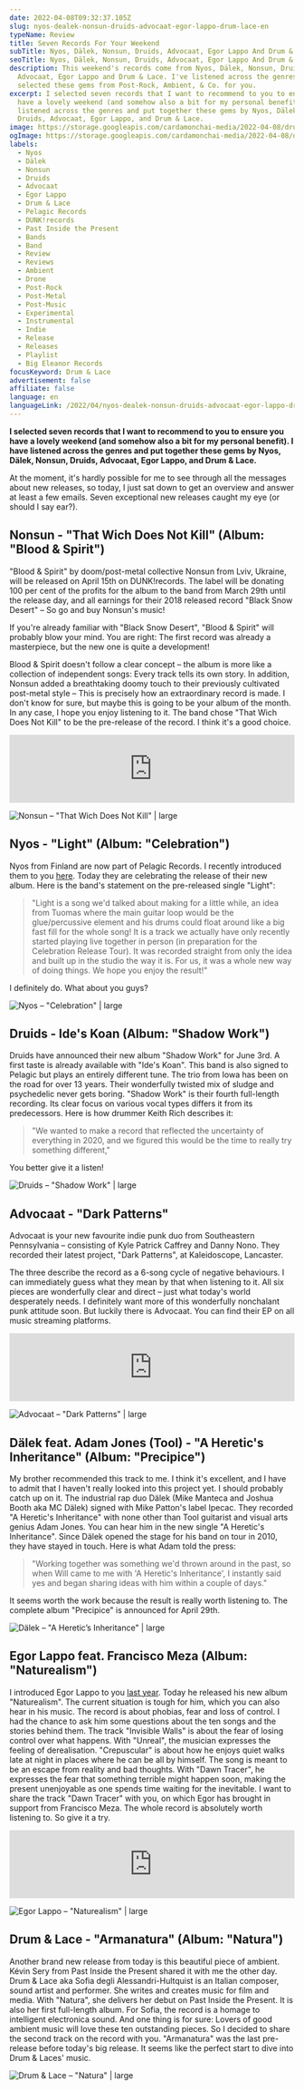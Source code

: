 ```yaml
---
date: 2022-04-08T09:32:37.105Z
slug: nyos-dealek-nonsun-druids-advocaat-egor-lappo-drum-lace-en
typeName: Review
title: Seven Records For Your Weekend
subTitle: Nyos, Dälek, Nonsun, Druids, Advocaat, Egor Lappo And Drum & Lace
seoTitle: Nyos, Dälek, Nonsun, Druids, Advocaat, Egor Lappo And Drum & Lace
description: This weekend's records come from Nyos, Dälek, Nonsun, Druids,
  Advocaat, Egor Lappo and Drum & Lace. I've listened across the genres and
  selected these gems from Post-Rock, Ambient, & Co. for you.
excerpt: I selected seven records that I want to recommend to you to ensure you
  have a lovely weekend (and somehow also a bit for my personal benefit). I have
  listened across the genres and put together these gems by Nyos, Dälek, Nonsun,
  Druids, Advocaat, Egor Lappo, and Drum & Lace.
image: https://storage.googleapis.com/cardamonchai-media/2022-04-08/drum-lace-jpg-imagine-181818_454444_1024_768/640.webp
ogImage: https://storage.googleapis.com/cardamonchai-media/2022-04-08/drum-lace-fb-png-imagine-181818_44413a_1200_628/640.webp
labels:
  - Nyos
  - Dälek
  - Nonsun
  - Druids
  - Advocaat
  - Egor Lappo
  - Drum & Lace
  - Pelagic Records
  - DUNK!records
  - Past Inside the Present
  - Bands
  - Band
  - Review
  - Reviews
  - Ambient
  - Drone
  - Post-Rock
  - Post-Metal
  - Post-Music
  - Experimental
  - Instrumental
  - Indie
  - Release
  - Releases
  - Playlist
  - Big Eleanor Records
focusKeyword: Drum & Lace
advertisement: false
affiliate: false
language: en
languageLink: /2022/04/nyos-dealek-nonsun-druids-advocaat-egor-lappo-drum-lace/
---
```

**I selected seven records that I want to recommend to you to ensure you have a lovely weekend (and somehow also a bit for my personal benefit). I have listened across the genres and put together these gems by Nyos, Dälek, Nonsun, Druids, Advocaat, Egor Lappo, and Drum & Lace.**

At the moment, it's hardly possible for me to see through all the messages about new releases, so today, I just sat down to get an overview and answer at least a few emails. Seven exceptional new releases caught my eye (or should I say ear?).

## Nonsun - "That Wich Does Not Kill" (Album: "Blood & Spirit")

"Blood & Spirit" by doom/post-metal collective Nonsun from Lviv, Ukraine, will be released on April 15th on DUNK!records. The label will be donating 100 per cent of the profits for the album to the band from March 29th until the release day, and all earnings for their 2018 released record "Black Snow Desert" – So go and buy Nonsun's music!

If you're already familiar with "Black Snow Desert", "Blood & Spirit" will probably blow your mind. You are right: The first record was already a masterpiece, but the new one is quite a development!  

Blood & Spirit doesn't follow a clear concept – the album is more like a collection of independent songs: Every track tells its own story. In addition, Nonsun added a breathtaking doomy touch to their previously cultivated post-metal style – This is precisely how an extraordinary record is made. I don't know for sure, but maybe this is going to be your album of the month. In any case, I hope you enjoy listening to it. The band chose "That Wich Does Not Kill" to be the pre-release of the record. I think it's a good choice.

<iframe style="border: 0; width: 100%; height: 120px;" src="https://bandcamp.com/EmbeddedPlayer/album=2158986163/size=large/bgcol=ffffff/linkcol=5c9b72/tracklist=false/artwork=small/track=2212251713/transparent=true/" seamless><a href="https://nonsun.bandcamp.com/album/blood-spirit">Blood &amp; Spirit by Nonsun</a></iframe>

![Nonsun – "That Wich Does Not Kill" | large](https://storage.googleapis.com/cardamonchai-media/2022-04-08/nonsun-that-bitch-doesnt-kill-jpg-imagine-080808_48413b_1024_768/640.webp "Nonsun – \"That Wich Does Not Kill\"")

## Nyos - "Light" (Album: "Celebration")

Nyos from Finland are now part of Pelagic Records. I recently introduced them to you [here](/2021/08/nyos-nature-en/). Today they are celebrating the release of their new album. Here is the band's statement on the pre-released single "Light":

> "Light is a song we'd talked about making for a little while, an idea from Tuomas where the main guitar loop would be the glue/percussive element and his drums could float around like a big fast fill for the whole song! It is a track we actually have only recently started playing live together in person (in preparation for the Celebration Release Tour). It was recorded straight from only the idea and built up in the studio the way it is. For us, it was a whole new way of doing things. We hope you enjoy the result!"

I definitely do. What about you guys?

<YouTube id="atwoOeOMYR0" />

![Nyos – "Celebration" | large](https://storage.googleapis.com/cardamonchai-media/2022-04-08/nyos-celebration-jpg-imagine-d8d8b8_90958d_1024_768/640.webp "Nyos – \"Celebration\"")

## Druids - Ide's Koan (Album: "Shadow Work")

Druids have announced their new album "Shadow Work" for June 3rd. A first taste is already available with "Ide's Koan". This band is also signed to Pelagic but plays an entirely different tune. The trio from Iowa has been on the road for over 13 years. Their wonderfully twisted mix of sludge and psychedelic never gets boring. "Shadow Work" is their fourth full-length recording. Its clear focus on various vocal types differs it from its predecessors. Here is how drummer Keith Rich describes it:

> "We wanted to make a record that reflected the uncertainty of everything in 2020, and we figured this would be the time to really try something different,"

You better give it a listen!

<YouTube id="jaTrULrkfJw" />

![Druids – "Shadow Work" | large](https://storage.googleapis.com/cardamonchai-media/2022-04-08/druids-shadow-work-jpg-imagine-f8f8f8_000000_1024_768/640.webp "Druids – \"Shadow Work\"")

## Advocaat - "Dark Patterns"

Advocaat is your new favourite indie punk duo from Southeastern Pennsylvania – consisting of Kyle Patrick Caffrey and Danny Nono. They recorded their latest project, "Dark Patterns", at Kaleidoscope, Lancaster. 

The three describe the record as a 6-song cycle of negative behaviours. I can immediately guess what they mean by that when listening to it. All six pieces are wonderfully clear and direct – just what today's world desperately needs. I definitely want more of this wonderfully nonchalant punk attitude soon. But luckily there is Advocaat. You can find their EP on all music streaming platforms.

<iframe style="border: 0; width: 100%; height: 120px;" src="https://bandcamp.com/EmbeddedPlayer/album=3604610419/size=large/bgcol=ffffff/linkcol=5c9b72/tracklist=false/artwork=small/transparent=true/" seamless><a href="https://advocaat.bandcamp.com/album/dark-patterns">Dark Patterns by Advocaat</a></iframe>

![Advocaat – "Dark Patterns" | large](https://storage.googleapis.com/cardamonchai-media/2022-04-08/advocaat-jpg-imagine-080808_6e513f_768_1024/640.webp "Advocaat – \"Dark Patterns\"")

## Dälek feat. Adam Jones (Tool) - "A Heretic's Inheritance" (Album: "Precipice")

My brother recommended this track to me. I think it's excellent, and I have to admit that I haven't really looked into this project yet. I should probably catch up on it. The industrial rap duo Dälek (Mike Manteca and Joshua Booth aka MC Dälek) signed with Mike Patton's label Ipecac. They recorded "A Heretic's Inheritance" with none other than Tool guitarist and visual arts genius Adam Jones. You can hear him in the new single "A Heretic's Inheritance". Since Dälek opened the stage for his band on tour in 2010, they have stayed in touch. Here is what Adam told the press:

> "Working together was something we'd thrown around in the past, so when Will came to me with 'A Heretic's Inheritance', I instantly said yes and began sharing ideas with him within a couple of days."

It seems worth the work because the result is really worth listening to. The complete album "Precipice" is announced for April 29th.

<YouTube id="ZU8VC974H5M" />

![Dälek – "A Heretic’s Inheritance" | large](https://storage.googleapis.com/cardamonchai-media/2022-04-08/daelek-a-heretics-inheritance-jpg-imagine-080808_8a5637_1024_768/640.webp "Dälek – \"A Heretic’s Inheritance\"")

## Egor Lappo feat. Francisco Meza (Album: "Naturealism")

I introduced Egor Lappo to you [last year](/2021/02/egor-lappo-trancevoicer-en/). Today he released his new album "Naturealism". The current situation is tough for him, which you can also hear in his music. The record is about phobias, fear and loss of control. I had the chance to ask him some questions about the ten songs and the stories behind them. The track "Invisible Walls" is about the fear of losing control over what happens. With "Unreal", the musician expresses the feeling of derealisation. "Crepuscular" is about how he enjoys quiet walks late at night in places where he can be all by himself. The song is meant to be an escape from reality and bad thoughts. With "Dawn Tracer", he expresses the fear that something terrible might happen soon, making the present unenjoyable as one spends time waiting for the inevitable. I want to share the track "Dawn Tracer" with you, on which Egor has brought in support from Francisco Meza. The whole record is absolutely worth listening to. So 
give it a try. 

<iframe style="border: 0; width: 100%; height: 120px;" src="https://bandcamp.com/EmbeddedPlayer/album=3616335429/size=large/bgcol=ffffff/linkcol=5c9b72/tracklist=false/artwork=small/track=3993850412/transparent=true/" seamless><a href="https://egorlappo.bandcamp.com/album/naturealism">Naturealism by Egor Lappo</a></iframe>

![Egor Lappo – "Naturealism" | large](https://storage.googleapis.com/cardamonchai-media/2022-04-08/egor-lappo-naturealism-jpg-imagine-080808_747982_1024_768/640.webp "Egor Lappo – \"Naturealism\"")

## Drum & Lace - "Armanatura" (Album: "Natura")

Another brand new release from today is this beautiful piece of ambient. Kévin Sery from Past Inside the Present shared it with me the other day. Drum & Lace aka Sofia degli Alessandri-Hultquist is an Italian composer, sound artist and performer. She writes and creates music for film and media. With "Natura", she delivers her debut on Past Inside the Present. It is also her first full-length album. For Sofia, the record is a homage to intelligent electronica sound. And one thing is for sure: Lovers of good ambient music will love these ten outstanding pieces. So I decided to share the second track on the record with you. "Armanatura" was the last pre-release before today's big release. It seems like the perfect start to dive into Drum & Laces' music.

<YouTube id="g9BaQznFOrg" />

![Drum & Lace – "Natura" | large](https://storage.googleapis.com/cardamonchai-media/2022-04-08/drum-lace-natura-jpg-imagine-386858_4c6b58_1024_768/640.webp "Drum & Lace – \"Natura\"")

